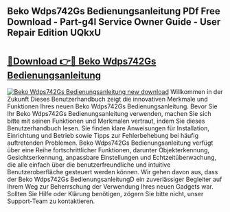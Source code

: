 ## Beko Wdps742Gs Bedienungsanleitung PDf Free Download - Part-g4l Service Owner Guide - User Repair Edition UQkxU

# <h2><a href="http://df044j.blite.top/?on=Beko+Wdps742Gs+Bedienungsanleitung">🔗Download 👉🔴 Beko Wdps742Gs Bedienungsanleitung</a></h2>

[![Beko Wdps742Gs Bedienungsanleitung new download](https://i.imgur.com/lujVjoI.png)](http://df044j.blite.top/?on=Beko+Wdps742Gs+Bedienungsanleitung)
Willkommen in der Zukunft Dieses Benutzerhandbuch zeigt die innovativen Merkmale und Funktionen Ihres neuen Beko Wdps742Gs Bedienungsanleitung. Bevor Sie Ihr Beko Wdps742Gs Bedienungsanleitung verwenden, machen Sie sich bitte mit seinen Funktionen und Merkmalen vertraut, indem Sie dieses Benutzerhandbuch lesen. Sie finden klare Anweisungen für Installation, Einrichtung und Betrieb sowie Tipps zur Fehlerbehebung bei häufig auftretenden Problemen. Beko Wdps742Gs Bedienungsanleitung verfügt über eine Reihe fortschrittlicher Funktionen, darunter Objekterkennung, Gesichtserkennung, anpassbare Einstellungen und Echtzeitüberwachung, die alle einfach über die benutzerfreundliche und intuitive Benutzeroberfläche gesteuert werden können. Wir gehen davon aus, dass der Beko Wdps742Gs BedienungsanleitungD ein zuverlässiger Begleiter auf Ihrem Weg zur Beherrschung der Verwendung Ihres neuen Gadgets war. Sollten Sie Hilfe oder Klärung benötigen, zögern Sie bitte nicht, unser Support-Team zu kontaktieren.
